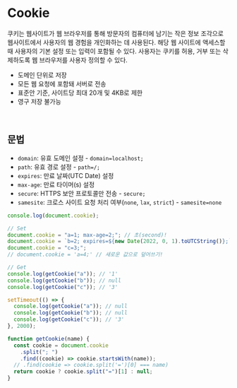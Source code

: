 # Cookie

쿠키는 웹사이트가 웹 브라우저를 통해 방문자의 컴퓨터에 남기는 작은 정보 조각으로 웹사이트에서 사용자의 웹 경험을 개인화하는 데 사용된다. 해당 웹 사이트에 액세스할 때 사용자의 기본 설정 또는 입력이 포함될 수 있다. 사용자는 쿠키를 허용, 거부 또는 삭제하도록 웹 브라우저를 사용자 정의할 수 있다.

- 도메인 단위로 저장
- 모든 웹 요청에 포함돼 서버로 전송
- 표준안 기준, 사이트당 최대 20개 및 4KB로 제한
- 영구 저장 불가능

<br/>

## 문법

- `domain`: 유효 도메인 설정 - `domain=localhost;`
- `path`: 유효 경로 설정 - `path=/;`
- `expires`: 만료 날짜(UTC Date) 설정
- `max-age`: 만료 타이머(s) 설정
- `secure`: HTTPS 보안 프로토콜만 전송 - `secure;`
- `samesite`: 크로스 사이트 요청 처리 여부(`none`, `lax`, `strict`) - `samesite=none`

```js
console.log(document.cookie);

// Set
document.cookie = "a=1; max-age=2;"; // 초(second)!
document.cookie = `b=2; expires=${new Date(2022, 0, 1).toUTCString()};`; // 국제 표준 시간!
document.cookie = "c=3;";
// document.cookie = 'a=4;' // 새로운 값으로 덮어쓰기!

// Get
console.log(getCookie("a")); // '1'
console.log(getCookie("b")); // null
console.log(getCookie("c")); // '3'

setTimeout(() => {
  console.log(getCookie("a")); // null
  console.log(getCookie("b")); // null
  console.log(getCookie("c")); // '3'
}, 2000);

function getCookie(name) {
  const cookie = document.cookie
    .split("; ")
    .find((cookie) => cookie.startsWith(name));
  // .find(cookie => cookie.split('=')[0] === name)
  return cookie ? cookie.split("=")[1] : null;
}
```
